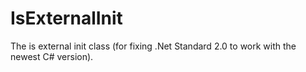 # IsExternalInit
The is external init class (for fixing .Net Standard 2.0 to work with the newest C# version).
